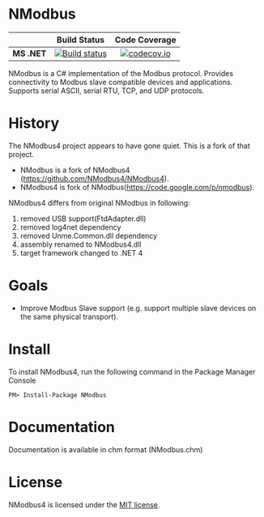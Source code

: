 NModbus
=======




|           |Build Status|Code Coverage|
|-----------|:----------:|:-----------:|
|**MS .NET**|[![Build status](https://ci.appveyor.com/api/projects/status/a4r06a0owl6xf9ar/branch/NetworkedSlave?svg=true)](https://ci.appveyor.com/project/nmodbus/nmodbus/branch/NetworkedSlave)|[![codecov.io](https://codecov.io/github/NModbus4/NModbus4/coverage.svg?branch=portable-3.0)](https://codecov.io/github/NModbus/NModbus?branch=NetworkedSlave)|

NModbus is a C# implementation of the Modbus protocol.
Provides connectivity to Modbus slave compatible devices and applications.
Supports serial ASCII, serial RTU, TCP, and UDP protocols.

History
=======

The NModbus4 project appears to have gone quiet. This is a fork of that project.

- NModbus is a fork of NModbus4 (https://github.com/NModbus4/NModbus4).
- NModbus4 is fork of NModbus(https://code.google.com/p/nmodbus).

NModbus4 differs from original NModbus in following:

1. removed USB support(FtdAdapter.dll)
2. removed log4net dependency
3. removed Unme.Common.dll dependency
4. assembly renamed to NModbus4.dll
5. target framework changed to .NET 4

Goals
=======
- Improve Modbus Slave support (e.g. support multiple slave devices on the same physical transport).

Install
=======

To install NModbus4, run the following command in the Package Manager Console

    PM> Install-Package NModbus

Documentation
=======
Documentation is available in chm format (NModbus.chm)

License
=======
NModbus4 is licensed under the [MIT license](LICENSE.txt).
